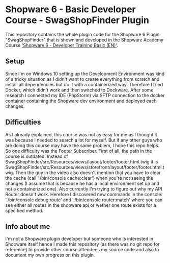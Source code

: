 # Shopware 6 - Basic Developer Course - SwagShopFinder Plugin
This repository contains the whole plugin code for the Shopware 6 Plugin "SwagShopFinder" that is shown and developed in the Shopware Academy Course ['Shopware 6 - Developer Training Basic (EN)'](https://academy.shopware.com/courses/shopware-6-developer-training-english).

## Setup
Since I'm on Windows 10 setting up the Development Environment was kind of a tricky situation as I didn't want to create everything from scratch and install all dependencies but do it with a containerized way. Therefore I tried Docker, which didn't work and then switched to Dockware. After some research I connected my IDE (PhpStorm) via SFTP connection to the docker container containing the Shopware dev environment and deployed each changes.

## Difficulties
As I already explained, this course was not as easy for me as I thought it was because I needed to search a lot for myself. But if any other guys who are doing this course may have the same problem, I hope this repo helps. So one difficulty was the Footer Subscriber. First of all, the path in the course is outdated. Instead of SwagShopFinder/src/Resources/views/layout/footer/footer.html.twig it is SwagShopFinder/src/Resources/views/storefront/layout/footer/footer.html.twig. Then the guy in the video also doesn't mention that you have to clear the cache (call './bin/console cache:clear') when you're not seeing the changes (I assume that is because he has a local environment set up and not a containerized one). Also currently I'm trying to figure out why my API Router doesn't work. Herefore I discovered new commands in the console: './bin/console debug:route' and './bin/console router:match' where you can see either all routes in the shopware api or wether one route exists for a specified method.

## Info about me
I'm not a Shopware plugin developer but someone who is interested in Shopware itself hence I made this repository (as there was no git repo for reference) to provide other course attendees my source code and also to document my own progress on this plugin.
